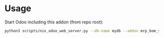 # Usage

Start Odoo including this addon (from repo root):

```bash
python3 scripts/nix_odoo_web_server.py --db-name mydb --addon mrp_bom_structure_xlsx
```
